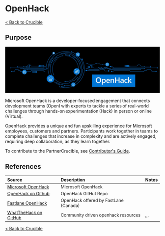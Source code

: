 
# OpenHack

[< Back to Crucible](./)

## Purpose

![OpenHack](./Library/Openhack.jpg)

Microsoft OpenHack is a developer-focused engagement that connects development teams (Open) with experts to tackle a series of real-world challenges through hands-on experimentation (Hack) in person or online (Virtual).

OpenHack provides a unique and fun upskilling experience for Microsoft employees, customers and partners. Participants work together in teams to complete challenges that increase in complexity and are actively engaged, requiring deep collaboration, as they learn together.

To contribute to the PartnerCrucible, see [Contributor's Guide](ContributorsGuide).


## References


Source | Description | Notes
:----- | :---------- | :-----
[Microsoft OpenHack](https://openhack.microsoft.com/)| Microsoft OpenHack
[OpenHack on Github](https://github.com/microsoft/OpenHack) | OpenHack GitHut Repo
[Fastlane OpenHack](https://www.fastlanetraining.ca/openhack-ca) | OpenHack offered by FastLane (Canada)
[WhatTheHack on GitHub](https://github.com/microsoft/WhatTheHack) | Community driven openhack resources  | ,,,

[< Back to Crucible](./)



